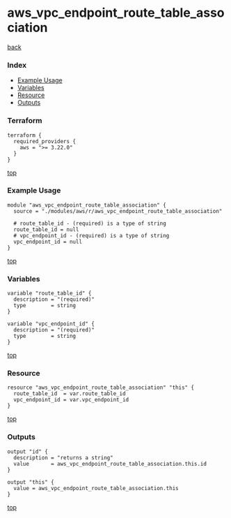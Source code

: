 # aws_vpc_endpoint_route_table_association
[back](../aws.md)
### Index
- [Example Usage](#example-usage)
- [Variables](#variables)
- [Resource](#resource)
- [Outputs](#outputs)
### Terraform
```hcl
terraform {
  required_providers {
    aws = ">= 3.22.0"
  }
}
```
[top](#index)
### Example Usage
```hcl
module "aws_vpc_endpoint_route_table_association" {
  source = "./modules/aws/r/aws_vpc_endpoint_route_table_association"

  # route_table_id - (required) is a type of string
  route_table_id = null
  # vpc_endpoint_id - (required) is a type of string
  vpc_endpoint_id = null
}
```
[top](#index)
### Variables
```hcl
variable "route_table_id" {
  description = "(required)"
  type        = string
}

variable "vpc_endpoint_id" {
  description = "(required)"
  type        = string
}
```
[top](#index)

### Resource
```hcl
resource "aws_vpc_endpoint_route_table_association" "this" {
  route_table_id  = var.route_table_id
  vpc_endpoint_id = var.vpc_endpoint_id
}
```
[top](#index)
### Outputs
```hcl
output "id" {
  description = "returns a string"
  value       = aws_vpc_endpoint_route_table_association.this.id
}

output "this" {
  value = aws_vpc_endpoint_route_table_association.this
}
```
[top](#index)
